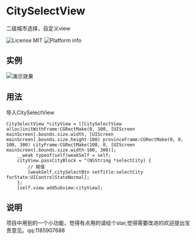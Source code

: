 # CitySelectView
二级城市选择，自定义view

![License MIT](https://go-shields.herokuapp.com/license-MIT-blue.png)
![Platform info](http://img.shields.io/cocoapods/p/YTKKeyValueStore.svg?style=flat)
## 实例

![演示效果](http://7xt7mf.com1.z0.glb.clouddn.com/%E5%9F%8E%E5%B8%82%E9%80%89%E6%8B%A9.gif?imageMogr2/auto-orient/strip%7CimageView2/4/w/400)

## 用法

导入CitySelectView

```
CitySelectView *cityView = [[CitySelectView alloc]initWithFrame:CGRectMake(0, 100, [UIScreen mainScreen].bounds.size.width, [UIScreen mainScreen].bounds.size.height-100) provinceFrame:CGRectMake(0, 0, 100, 300) cityFrame:CGRectMake(100, 0, [UIScreen mainScreen].bounds.size.width-100, 300)];
    __weak typeof(self)weakSelf = self;
    cityView.passCityBlock = ^(NSString *selectCity) {
        // 赋值
        [weakSelf.citySelectBtn setTitle:selectCity forState:UIControlStateNormal];
    };
    [self.view addSubview:cityView];
```
## 说明
项目中用到的一个小功能，觉得有点用的请给个star,觉得需要改进的欢迎提出宝贵意见。qq:1185907688


